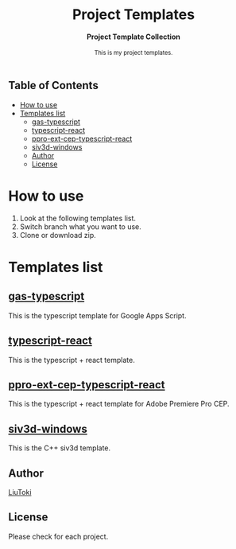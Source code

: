 <h1 align="center">Project Templates</h1>

<div align="center">
    <strong>Project Template Collection</strong>
</div>

<br/>

<div align="center">
    <sub>
        This is my project templates.
    </sub>
</div>

<br/>

## Table of Contents
- [How to use](#how-to-use)
- [Templates list](#templates-list)
	- [gas-typescript](#gas-typescript)
	- [typescript-react](#typescript-react)
	- [ppro-ext-cep-typescript-react](#ppro-ext-cep-typescript-react)
	- [siv3d-windows](#siv3d-windows)
	- [Author](#author)
	- [License](#license)

# How to use
1. Look at the following templates list.
1. Switch branch what you want to use.
1. Clone or download zip.

# Templates list
## [gas-typescript](https://github.com/LiuToki/project-templates/tree/gas-typescript)
This is the typescript template for Google Apps Script.

## [typescript-react](https://github.com/LiuToki/project-templates/tree/typescript-react)
This is the typescript + react template.

## [ppro-ext-cep-typescript-react](https://github.com/LiuToki/project-templates/tree/ppro-ext-cep-typescript-react)
This is the typescript + react template for Adobe Premiere Pro CEP.

## [siv3d-windows](https://github.com/LiuToki/project-templates/tree/siv3d-windows)
This is the C++ siv3d template.

## Author
[LiuToki](https://github.com/LiuToki)

## License
Please check for each project.
